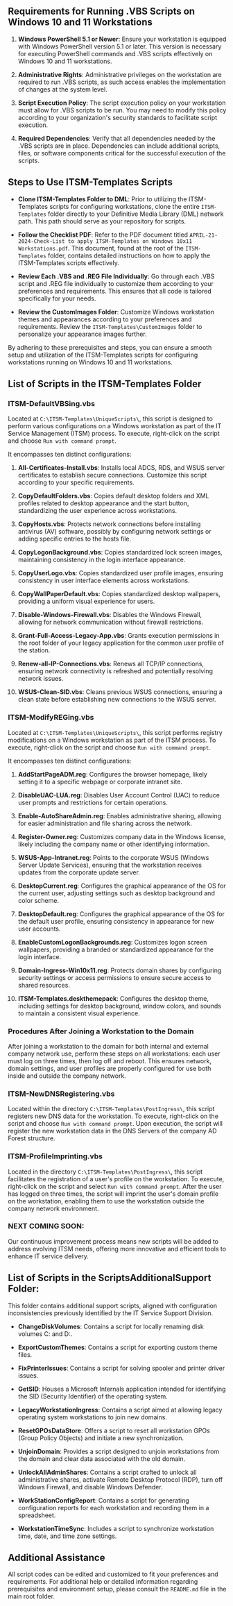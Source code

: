 ## Requirements for Running .VBS Scripts on Windows 10 and 11 Workstations

1. **Windows PowerShell 5.1 or Newer**: Ensure your workstation is equipped with Windows PowerShell version 5.1 or later. This version is necessary for executing PowerShell commands and .VBS scripts effectively on Windows 10 and 11 workstations.

2. **Administrative Rights**: Administrative privileges on the workstation are required to run .VBS scripts, as such access enables the implementation of changes at the system level.

3. **Script Execution Policy**: The script execution policy on your workstation must allow for .VBS scripts to be run. You may need to modify this policy according to your organization's security standards to facilitate script execution.

4. **Required Dependencies**: Verify that all dependencies needed by the .VBS scripts are in place. Dependencies can include additional scripts, files, or software components critical for the successful execution of the scripts.

## Steps to Use ITSM-Templates Scripts

- **Clone ITSM-Templates Folder to DML**: Prior to utilizing the ITSM-Templates scripts for configuring workstations, clone the entire `ITSM-Templates` folder directly to your Definitive Media Library (DML) network path. This path should serve as your repository for scripts.

- **Follow the Checklist PDF**: Refer to the PDF document titled `APRIL-21-2024-Check-List to apply ITSM-Templates on Windows 10x11 Workstations.pdf`. This document, found at the root of the `ITSM-Templates` folder, contains detailed instructions on how to apply the ITSM-Templates scripts effectively.

- **Review Each .VBS and .REG File Individually**: Go through each .VBS script and .REG file individually to customize them according to your preferences and requirements. This ensures that all code is tailored specifically for your needs.

- **Review the CustomImages Folder**: Customize Windows workstation themes and appearances according to your preferences and requirements. Review the `ITSM-Templates\CustomImages` folder to personalize your appearance images further.

By adhering to these prerequisites and steps, you can ensure a smooth setup and utilization of the ITSM-Templates scripts for configuring workstations running on Windows 10 and 11 workstations.

## List of Scripts in the ITSM-Templates Folder

### ITSM-DefaultVBSing.vbs
Located at `C:\ITSM-Templates\UniqueScripts\`, this script is designed to perform various configurations on a Windows workstation as part of the IT Service Management (ITSM) process. To execute, right-click on the script and choose `Run with command prompt`.

It encompasses ten distinct configurations:

1. **All-Certificates-Install.vbs**: Installs local ADCS, RDS, and WSUS server certificates to establish secure connections. Customize this script according to your specific requirements.

2. **CopyDefaultFolders.vbs**: Copies default desktop folders and XML profiles related to desktop appearance and the start button, standardizing the user experience across workstations.

3. **CopyHosts.vbs**: Protects network connections before installing antivirus (AV) software, possibly by configuring network settings or adding specific entries to the hosts file.

4. **CopyLogonBackground.vbs**: Copies standardized lock screen images, maintaining consistency in the login interface appearance.

5. **CopyUserLogo.vbs**: Copies standardized user profile images, ensuring consistency in user interface elements across workstations.

6. **CopyWallPaperDefault.vbs**: Copies standardized desktop wallpapers, providing a uniform visual experience for users.

7. **Disable-Windows-Firewall.vbs**: Disables the Windows Firewall, allowing for network communication without firewall restrictions.

8. **Grant-Full-Access-Legacy-App.vbs**: Grants execution permissions in the root folder of your legacy application for the common user profile of the station.

9. **Renew-all-IP-Connections.vbs**: Renews all TCP/IP connections, ensuring network connectivity is refreshed and potentially resolving network issues.

10. **WSUS-Clean-SID.vbs**: Cleans previous WSUS connections, ensuring a clean state before establishing new connections to the WSUS server.

### ITSM-ModifyREGing.vbs
Located at `C:\ITSM-Templates\UniqueScripts\`, this script performs registry modifications on a Windows workstation as part of the ITSM process. To execute, right-click on the script and choose `Run with command prompt`.

It encompasses ten distinct configurations:

1. **AddStartPageADM.reg**: Configures the browser homepage, likely setting it to a specific webpage or corporate intranet site.

2. **DisableUAC-LUA.reg**: Disables User Account Control (UAC) to reduce user prompts and restrictions for certain operations.

3. **Enable-AutoShareAdmin.reg**: Enables administrative sharing, allowing for easier administration and file sharing across the network.

4. **Register-Owner.reg**: Customizes company data in the Windows license, likely including the company name or other identifying information.

5. **WSUS-App-Intranet.reg**: Points to the corporate WSUS (Windows Server Update Services), ensuring that the workstation receives updates from the corporate update server.

6. **DesktopCurrent.reg**: Configures the graphical appearance of the OS for the current user, adjusting settings such as desktop background and color scheme.

7. **DesktopDefault.reg**: Configures the graphical appearance of the OS for the default user profile, ensuring consistency in appearance for new user accounts.

8. **EnableCustomLogonBackgrounds.reg**: Customizes logon screen wallpapers, providing a branded or standardized appearance for the login interface.

9. **Domain-Ingress-Win10x11.reg**: Protects domain shares by configuring security settings or access permissions to ensure secure access to shared resources.

10. **ITSM-Templates.deskthemepack**: Configures the desktop theme, including settings for desktop background, window colors, and sounds to maintain a consistent visual experience.

### Procedures After Joining a Workstation to the Domain
After joining a workstation to the domain for both internal and external company network use, perform these steps on all workstations: each user must log on three times, then log off and reboot. This ensures network, domain settings, and user profiles are properly configured for use both inside and outside the company network.

### ITSM-NewDNSRegistering.vbs
Located within the directory `C:\ITSM-Templates\PostIngress\`, this script registers new DNS data for the workstation. To execute, right-click on the script and choose `Run with command prompt`. Upon execution, the script will register the new workstation data in the DNS Servers of the company AD Forest structure.

### ITSM-ProfileImprinting.vbs
Located in the directory `C:\ITSM-Templates\PostIngress\`, this script facilitates the registration of a user's profile on the workstation. To execute, right-click on the script and select `Run with command prompt`. After the user has logged on three times, the script will imprint the user's domain profile on the workstation, enabling them to use the workstation outside the company network environment.

### NEXT COMING SOON:
Our continuous improvement process means new scripts will be added to address evolving ITSM needs, offering more innovative and efficient tools to enhance IT service delivery.

## List of Scripts in the ScriptsAdditionalSupport Folder:

This folder contains additional support scripts, aligned with configuration inconsistencies previously identified by the IT Service Support Division.

- **ChangeDiskVolumes**: Contains a script for locally renaming disk volumes C: and D:.

- **ExportCustomThemes**: Contains a script for exporting custom theme files.

- **FixPrinterIssues**: Contains a script for solving spooler and printer driver issues.

- **GetSID**: Houses a Microsoft Internals application intended for identifying the SID (Security Identifier) of the operating system.

- **LegacyWorkstationIngress**: Contains a script aimed at allowing legacy operating system workstations to join new domains.

- **ResetGPOsDataStore**: Offers a script to reset all workstation GPOs (Group Policy Objects) and initiate a new synchronization.

- **UnjoinDomain**: Provides a script designed to unjoin workstations from the domain and clear data associated with the old domain.

- **UnlockAllAdminShares**: Contains a script crafted to unlock all administrative shares, activate Remote Desktop Protocol (RDP), turn off Windows Firewall, and disable Windows Defender.

- **WorkStationConfigReport**: Contains a script for generating configuration reports for each workstation and recording them in a spreadsheet.

- **WorkstationTimeSync**: Includes a script to synchronize workstation time, date, and time zone settings.

## Additional Assistance
All script codes can be edited and customized to fit your preferences and requirements. For additional help or detailed information regarding prerequisites and environment setup, please consult the `README.md` file in the main root folder.
